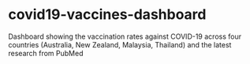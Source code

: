# covid19-vaccines-dashboard
Dashboard showing the vaccination rates against COVID-19 across four countries (Australia, New Zealand, Malaysia, Thailand)  and the latest research from PubMed
